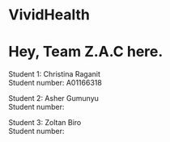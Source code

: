 # VividHealth

# Hey, Team Z.A.C here.

Student 1: Christina Raganit<br/>
Student number: A01166318

Student 2: Asher Gumunyu<br/>
Student number:

Student 3: Zoltan Biro<br/>
Student number:
